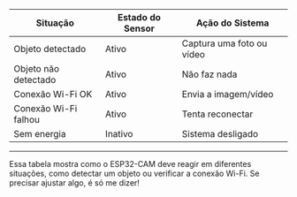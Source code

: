 | Situação               | Estado do Sensor | Ação do Sistema                |
|------------------------|------------------|--------------------------------|
| Objeto detectado       | Ativo            | Captura uma foto ou vídeo      |
| Objeto não detectado   | Ativo            | Não faz nada                   |
| Conexão Wi-Fi OK       | Ativo            | Envia a imagem/vídeo           |
| Conexão Wi-Fi falhou   | Ativo            | Tenta reconectar               |
| Sem energia            | Inativo          | Sistema desligado              |

---

Essa tabela mostra como o ESP32-CAM deve reagir em diferentes situações, como detectar um objeto ou verificar a conexão Wi-Fi. Se precisar ajustar algo, é só me dizer!
